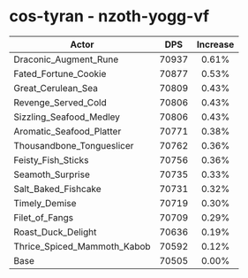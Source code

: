 # cos-tyran - nzoth-yogg-vf
| Actor | DPS | Increase |
|---|:---:|:---:|
|Draconic_Augment_Rune|70937|0.61%|
|Fated_Fortune_Cookie|70877|0.53%|
|Great_Cerulean_Sea|70809|0.43%|
|Revenge_Served_Cold|70806|0.43%|
|Sizzling_Seafood_Medley|70806|0.43%|
|Aromatic_Seafood_Platter|70771|0.38%|
|Thousandbone_Tongueslicer|70762|0.36%|
|Feisty_Fish_Sticks|70756|0.36%|
|Seamoth_Surprise|70735|0.33%|
|Salt_Baked_Fishcake|70731|0.32%|
|Timely_Demise|70719|0.30%|
|Filet_of_Fangs|70709|0.29%|
|Roast_Duck_Delight|70636|0.19%|
|Thrice_Spiced_Mammoth_Kabob|70592|0.12%|
|Base|70505|0.00%|
